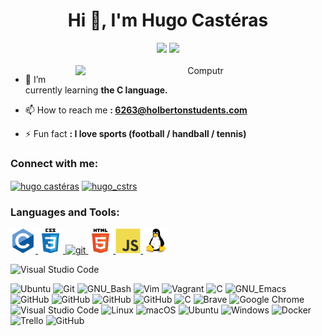 <h1 align="center">Hi 👋, I'm Hugo Castéras</h1>
<p align="center"> 
  <a href="https://github.com/hug0-cstrs"><img src="https://readme-typing-svg.demolab.com?font=&color=0081CF&lines=Student+%2F+Developer+%2F+France+;%F0%9F%9A%80+Holberton+School+Toulouse;%F0%9F%96%A5+Define+Your+Future"></a>
<img src="https://images.squarespace-cdn.com/content/v1/60bf70d860f31b4f60455443/5fbe5784-581c-4b7b-931f-8137e8f33476/Holberton+School.png">
<br>
<br>
<img src="https://raw.githubusercontent.com/MicaelliMedeiros/micaellimedeiros/master/image/computer-illustration.png" min-width="400px" max-width="400px" width="400px" align="right" alt="Computr">
 
- 🌱 I’m currently learning **the C language.**

- 📫 How to reach me **: 6263@holbertonstudents.com**

- ⚡ Fun fact **: I love sports (football / handball / tennis)**

<h3 align="left">Connect with me:</h3>
<p align="left">
<a href="https://www.linkedin.com/in/hugo-cast%C3%A9ras-968a92271/" target="blank"><img align="center" src="https://raw.githubusercontent.com/rahuldkjain/github-profile-readme-generator/master/src/images/icons/Social/linked-in-alt.svg" alt="hugo castéras" height="30" width="40" /></a>
<a href="https://instagram.com/hugo_cstrs" target="blank"><img align="center" src="https://raw.githubusercontent.com/rahuldkjain/github-profile-readme-generator/master/src/images/icons/Social/instagram.svg" alt="hugo_cstrs" height="30" width="40" /></a>
</p>

<h3 align="left">Languages and Tools:</h3>
<p align="left"> <a href="https://www.cprogramming.com/" target="_blank" rel="noreferrer"> <img src="https://raw.githubusercontent.com/devicons/devicon/master/icons/c/c-original.svg" alt="c" width="40" height="40"/> </a> <a href="https://www.w3schools.com/css/" target="_blank" rel="noreferrer"> <img src="https://raw.githubusercontent.com/devicons/devicon/master/icons/css3/css3-original-wordmark.svg" alt="css3" width="40" height="40"/> </a> <a href="https://git-scm.com/" target="_blank" rel="noreferrer"> <img src="https://www.vectorlogo.zone/logos/git-scm/git-scm-icon.svg" alt="git" width="40" height="40"/> </a> <a href="https://www.w3.org/html/" target="_blank" rel="noreferrer"> <img src="https://raw.githubusercontent.com/devicons/devicon/master/icons/html5/html5-original-wordmark.svg" alt="html5" width="40" height="40"/> </a> <a href="https://developer.mozilla.org/en-US/docs/Web/JavaScript" target="_blank" rel="noreferrer"> <img src="https://raw.githubusercontent.com/devicons/devicon/master/icons/javascript/javascript-original.svg" alt="javascript" width="40" height="40"/> </a> <a href="https://www.linux.org/" target="_blank" rel="noreferrer"> <img src="https://raw.githubusercontent.com/devicons/devicon/master/icons/linux/linux-original.svg" alt="linux" width="40" height="40"/> </a></p>

![Visual Studio Code](https://img.shields.io/badge/Visual%20Studio%20Code-0078d7.svg?style=for-the-badge&logo=visual-studio-code&logoColor=white)

![Ubuntu](https://img.shields.io/badge/≡-Ubuntu-E95420?&style=flat-square&logo=Ubuntu&labelColor=282828)
![Git](https://img.shields.io/badge/≡-Git-F05032?logo=git&style=flat-square&labelColor=282828)
![GNU_Bash](https://img.shields.io/badge/≡-GNU_Bash-4EAA25?logo=GNU-Bash&style=flat-square&labelColor=282828)
![Vim](https://img.shields.io/badge/≡-Vim-019733?logo=Vim&style=flat-square&logoColor=019733&labelColor=282828)
![Vagrant](https://img.shields.io/badge/≡-Vagrant-1563FF?logo=Vagrant&style=flat-square&logoColor=1563FF&labelColor=282828)
![C](https://img.shields.io/badge/≡-C-A8B9CC?logo=C&style=flat-square&labelColor=282828)
![GNU_Emacs](https://img.shields.io/badge/≡-GNU_Emacs-7F5AB6?logo=GNU-Emacs&style=flat-square&labelColor=282828)
![GitHub](https://img.shields.io/badge/≡-GitHub-181717?logo=GitHub&style=flat-square&labelColor=282828)
![GitHub](https://img.shields.io/badge/≡-Docker-1563FF?logo=Docker&style=flat-square&logoColor=1563FF&labelColor=282828)
![GitHub](https://img.shields.io/badge/≡-Linux-181717?logo=Linux&style=flat-square&labelColor=282828)
![GitHub](https://img.shields.io/badge/≡-Markdown-A8B9CC?logo=Markdown&style=flat-square&labelColor=282828)
![C](https://img.shields.io/badge/c-%2300599C.svg?style=for-the-badge&logo=c&logoColor=white)
![Brave](https://img.shields.io/badge/Brave-FB542B?style=for-the-badge&logo=Brave&logoColor=white)
![Google Chrome](https://img.shields.io/badge/Google%20Chrome-4285F4?style=for-the-badge&logo=GoogleChrome&logoColor=white)
![Visual Studio Code](https://img.shields.io/badge/Visual%20Studio%20Code-0078d7.svg?style=for-the-badge&logo=visual-studio-code&logoColor=white)
![Linux](https://img.shields.io/badge/Linux-FCC624?style=for-the-badge&logo=linux&logoColor=black)
![macOS](https://img.shields.io/badge/mac%20os-000000?style=for-the-badge&logo=macos&logoColor=F0F0F0)
![Ubuntu](https://img.shields.io/badge/Ubuntu-E95420?style=for-the-badge&logo=ubuntu&logoColor=white)
![Windows](https://img.shields.io/badge/Windows-0078D6?style=for-the-badge&logo=windows&logoColor=white)
![Docker](https://img.shields.io/badge/docker-%230db7ed.svg?style=for-the-badge&logo=docker&logoColor=white)
![Trello](https://img.shields.io/badge/Trello-%23026AA7.svg?style=for-the-badge&logo=Trello&logoColor=white)
![GitHub](https://img.shields.io/badge/github-%23121011.svg?style=for-the-badge&logo=github&logoColor=white)


